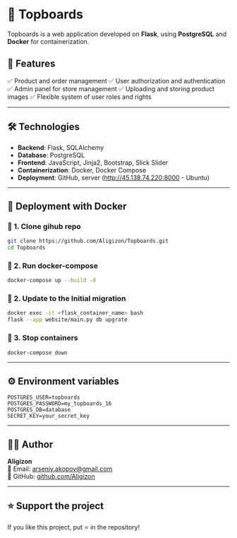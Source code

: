 # 🚀 Topboards

Topboards is a web application developed on **Flask**, using **PostgreSQL** and **Docker** for containerization.

## 📌 Features
✅ Product and order management
✅ User authorization and authentication
✅ Admin panel for store management
✅ Uploading and storing product images
✅ Flexible system of user roles and rights

---

## 🛠️ Technologies

- **Backend**: Flask, SQLAlchemy
- **Database**: PostgreSQL
- **Frontend**: JavaScript, Jinja2, Bootstrap, Slick Slider
- **Containerization**: Docker, Docker Compose
- **Deployment**: GitHub, server (http://45.138.74.220:8000 - Ubuntu)

---

## 🚀 Deployment with Docker

### 🔹 1. Clone gihub repo
```bash
git clone https://github.com/Aligizon/Topboards.git
cd Topboards
```

### 🔹 2. Run docker-compose
```bash
docker-compose up --build -d
```

### 🔹 2. Update to the Initial migration
```bash
docker exec -it <flask_container_name> bash
flask --app website/main.py db upgrate
```

### 🔹 3. Stop containers
```bash
docker-compose down
```

---

## ⚙️ Environment variables

```
POSTGRES_USER=topboards
POSTGRES_PASSWORD=my_topboards_16
POSTGRES_DB=database
SECRET_KEY=your_secret_key
```

---

## 👨‍💻 Author
**Aligizon**  
📧 Email: arseniy.akopov@gmail.com  
🔗 GitHub: [github.com/Aligizon](https://github.com/Aligizon)

---

## ⭐ Support the project
If you like this project, put ⭐ in the repository!

